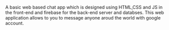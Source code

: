 A basic web based chat app which is designed using HTML,CSS and JS in the front-end and firebase for the back-end server and databses. This web application allows to you to message anyone aroud the world with google account.
